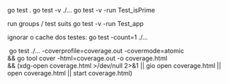 go test .
go test -v ./...
go test -v -run Test_isPrime

run groups / test suits
go test -v -run Test_app

ignorar o cache dos testes:
go test -count=1 ./...

 go test ./... -coverprofile=coverage.out -covermode=atomic \
  && go tool cover -html=coverage.out -o coverage.html \
  && (xdg-open coverage.html >/dev/null 2>&1 || gio open coverage.html || open coverage.html || start coverage.html)
